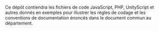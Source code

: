 Ce dépôt contiendra les fichiers de code JavaScript, PHP, UnityScript et autres donnés en exemples pour illustrer les règles de codage et les conventions de documentation énoncés dans le document commun au département.
